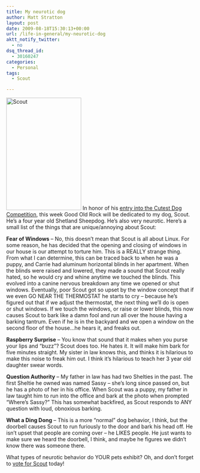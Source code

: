 ```yaml
---
title: My neurotic dog
author: Matt Stratton
layout: post
date: 2009-08-18T15:30:13+00:00
url: /life-in-general/my-neurotic-dog
aktt_notify_twitter:
  - no
dsq_thread_id:
  - 30160247
categories:
  - Personal
tags:
  - Scout

---
```

[<img class="alignright" src="http://farm4.static.flickr.com/3369/3211443258_ecc494734f.jpg" alt="Scout" width="200" height="300" />][1] In honor of his <a href="http://bit.ly/7lLK5" target="_blank">entry into the Cutest Dog Competition</a>, this week Good Old Rock will be dedicated to my dog, Scout. He&#8217;s a four year old Shetland Sheepdog. He&#8217;s also very neurotic. Here&#8217;s a small list of the things that are unique/annoying about Scout:

**Fear of Windows** &#8211; No, this doesn&#8217;t mean that Scout is all about Linux. For some reason, he has decided that the opening and closing of windows in our house is our attempt to torture him. This is a REALLY strange thing. From what I can determine, this can be traced back to when he was a puppy, and Carrie had aluminum horizontal blinds in her apartment. When the blinds were raised and lowered, they made a sound that Scout really hated, so he would cry and whine anytime we touched the blinds. This evolved into a canine nervous breakdown any time we opened or shut windows. Eventually, poor Scout got so upset by the window concept that if we even GO NEAR THE THERMOSTAT he starts to cry &#8211; because he&#8217;s figured out that if we adjust the thermostat, the next thing we&#8217;ll do is open or shut windows. If we touch the windows, or raise or lower blinds, this now causes Scout to bark like a damn fool and run all over the house having a barking tantrum. Even if he is in the backyard and we open a window on the second floor of the house&#8230;he hears it, and freaks out.

**Raspberry Surprise** &#8211; You know that sound that it makes when you purse your lips and &#8220;buzz&#8221;? Scout does too. He hates it. It will make him bark for five minutes straight. My sister in law knows this, and thinks it is hilarious to make this noise to freak him out. I think it&#8217;s hilarious to teach her 3 year old daughter swear words.

**Question Authority** &#8211; My father in law has had two Shelties in the past. The first Sheltie he owned was named Sassy &#8211; she&#8217;s long since passed on, but he has a photo of her in his office. When Scout was a puppy, my father in law taught him to run into the office and bark at the photo when prompted &#8220;Where&#8217;s Sassy?&#8221; This has somewhat backfired, as Scout responds to ANY question with loud, obnoxious barking.

**What a Ding Dong** &#8211; This is a more &#8220;normal&#8221; dog behavior, I think, but the doorbell causes Scout to run furiously to the door and bark his head off. He isn&#8217;t upset that people are coming over &#8211; he LIKES people. He just wants to make sure we heard the doorbell, I think, and maybe he figures we didn&#8217;t know there was someone there.

What types of neurotic behavior do YOUR pets exhibit? Oh, and don&#8217;t forget to <a href="http://bit.ly/7lLK5" target="_blank">vote for Scout</a> today!

 [1]: http://www.flickr.com/photos/mugsy/3211443258/ "Scout by Matt Stratton, on Flickr"